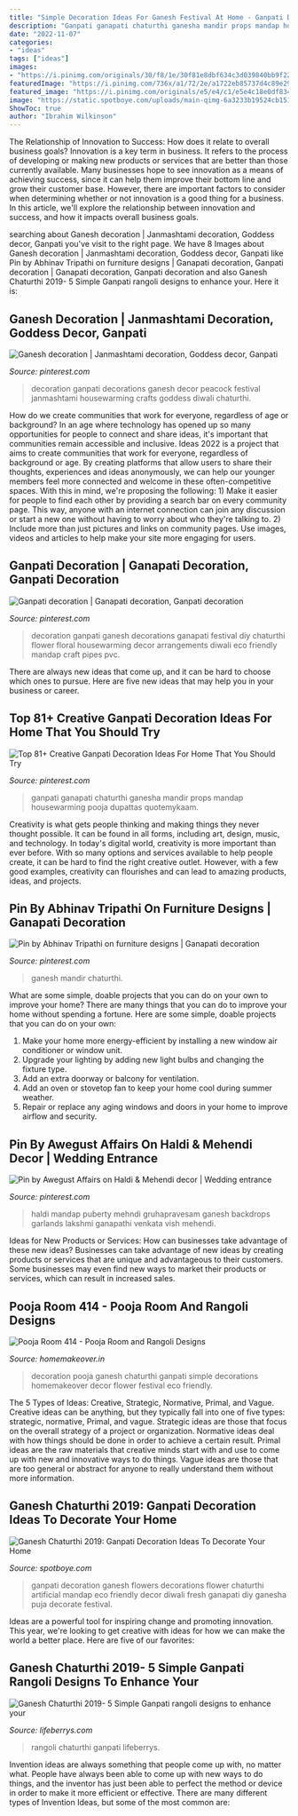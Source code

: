 ```yaml
---
title: "Simple Decoration Ideas For Ganesh Festival At Home - Ganpati Decoration Ganesh Flowers Decorations Flower Chaturthi Artificial Mandap Eco Friendly Decor Diwali Fresh Ganapati Diy Ganesha Puja Decorate Festival"
description: "Ganpati ganapati chaturthi ganesha mandir props mandap housewarming pooja dupattas quotemykaam"
date: "2022-11-07"
categories:
- "ideas"
tags: ["ideas"]
images:
- "https://i.pinimg.com/originals/30/f8/1e/30f81e8dbf634c3d039840bb9f22bd36.jpg"
featuredImage: "https://i.pinimg.com/736x/a1/72/2e/a1722eb85737d4c89e29df395726209b.jpg"
featured_image: "https://i.pinimg.com/originals/e5/e4/c1/e5e4c18e0df834cf8394861d0c99367f.jpg"
image: "https://static.spotboye.com/uploads/main-qimg-6a3233b19524cb151881c506554fa236_2019-8-28-17-0-43_original.jpg"
ShowToc: true
author: "Ibrahim Wilkinson"
---
```



The Relationship of Innovation to Success: How does it relate to overall business goals?
Innovation is a key term in business. It refers to the process of developing or making new products or services that are better than those currently available. Many businesses hope to see innovation as a means of achieving success, since it can help them improve their bottom line and grow their customer base. However, there are important factors to consider when determining whether or not innovation is a good thing for a business. In this article, we'll explore the relationship between innovation and success, and how it impacts overall business goals.

	

		
searching about Ganesh decoration | Janmashtami decoration, Goddess decor, Ganpati you've visit to the right page. We have 8 Images about Ganesh decoration | Janmashtami decoration, Goddess decor, Ganpati like Pin by Abhinav Tripathi on furniture designs | Ganapati decoration, Ganpati decoration | Ganapati decoration, Ganpati decoration and also Ganesh Chaturthi 2019- 5 Simple Ganpati rangoli designs to enhance your. Here it is:
		
    
## Ganesh Decoration | Janmashtami Decoration, Goddess Decor, Ganpati

<img loading=lazy src="https://i.pinimg.com/originals/e5/e4/c1/e5e4c18e0df834cf8394861d0c99367f.jpg" onerror="this.onerror=null;this.src='https://tse4.mm.bing.net/th?id=OIP.dpXKT0Ed1NK2SpW6Kyr-WQHaJ4&amp;pid=15.1';" alt="Ganesh decoration | Janmashtami decoration, Goddess decor, Ganpati">

_Source: pinterest.com_

>decoration ganpati decorations ganesh decor peacock festival janmashtami housewarming crafts goddess diwali chaturthi. 

	

How do we create communities that work for everyone, regardless of age or background?
In an age where technology has opened up so many opportunities for people to connect and share ideas, it's important that communities remain accessible and inclusive. Ideas 2022 is a project that aims to create communities that work for everyone, regardless of background or age. By creating platforms that allow users to share their thoughts, experiences and ideas anonymously, we can help our younger members feel more connected and welcome in these often-competitive spaces. With this in mind, we're proposing the following: 1) Make it easier for people to find each other by providing a search bar on every community page. This way, anyone with an internet connection can join any discussion or start a new one without having to worry about who they're talking to. 2) Include more than just pictures and links on community pages. Use images, videos and articles to help make your site more engaging for users.

    
## Ganpati Decoration | Ganapati Decoration, Ganpati Decoration

<img loading=lazy src="https://i.pinimg.com/originals/30/f8/1e/30f81e8dbf634c3d039840bb9f22bd36.jpg" onerror="this.onerror=null;this.src='https://tse4.mm.bing.net/th?id=OIP.RsXBJRwhFdG-EyiKHxDrbgHaJ4&amp;pid=15.1';" alt="Ganpati decoration | Ganapati decoration, Ganpati decoration">

_Source: pinterest.com_

>decoration ganpati ganesh decorations ganapati festival diy chaturthi flower floral housewarming decor arrangements diwali eco friendly mandap craft pipes pvc. 

	

There are always new ideas that come up, and it can be hard to choose which ones to pursue. Here are five new ideas that may help you in your business or career.

    
## Top 81+ Creative Ganpati Decoration Ideas For Home That You Should Try

<img loading=lazy src="https://i.pinimg.com/736x/56/a0/16/56a016a2bcd10000e43ecbd32150ecd1.jpg" onerror="this.onerror=null;this.src='https://tse4.mm.bing.net/th?id=OIP.FK54irNqjOeZen1ql9BB-QHaJ4&amp;pid=15.1';" alt="Top 81+ Creative Ganpati Decoration Ideas For Home That You Should Try">

_Source: pinterest.com_

>ganpati ganapati chaturthi ganesha mandir props mandap housewarming pooja dupattas quotemykaam. 

	

Creativity is what gets people thinking and making things they never thought possible. It can be found in all forms, including art, design, music, and technology. In today's digital world, creativity is more important than ever before. With so many options and services available to help people create, it can be hard to find the right creative outlet. However, with a few good examples, creativity can flourishes and can lead to amazing products, ideas, and projects.

    
## Pin By Abhinav Tripathi On Furniture Designs | Ganapati Decoration

<img loading=lazy src="https://i.pinimg.com/736x/a1/72/2e/a1722eb85737d4c89e29df395726209b.jpg" onerror="this.onerror=null;this.src='https://tse4.mm.bing.net/th?id=OIP.JvpbuIiA9-roUup7zNRMfwAAAA&amp;pid=15.1';" alt="Pin by Abhinav Tripathi on furniture designs | Ganapati decoration">

_Source: pinterest.com_

>ganesh mandir chaturthi. 

	

What are some simple, doable projects that you can do on your own to improve your home?
There are many things that you can do to improve your home without spending a fortune. Here are some simple, doable projects that you can do on your own:
1. Make your home more energy-efficient by installing a new window air conditioner or window unit.
2. Upgrade your lighting by adding new light bulbs and changing the fixture type.
3. Add an extra doorway or balcony for ventilation. 
4. Add an oven or stovetop fan to keep your home cool during summer weather. 
5. Repair or replace any aging windows and doors in your home to improve airflow and security.

    
## Pin By Awegust Affairs On Haldi &amp; Mehendi Decor | Wedding Entrance

<img loading=lazy src="https://i.pinimg.com/736x/3e/46/d8/3e46d85c0c2a2d8bdf3186c13c6b1751.jpg" onerror="this.onerror=null;this.src='https://tse3.mm.bing.net/th?id=OIP.v691dEKLxDtmByfv_WJ75AHaJ4&amp;pid=15.1';" alt="Pin by Awegust Affairs on Haldi &amp; Mehendi decor | Wedding entrance">

_Source: pinterest.com_

>haldi mandap puberty mehndi gruhapravesam ganesh backdrops garlands lakshmi ganapathi venkata vish mehendi. 

	

Ideas for New Products or Services: How can businesses take advantage of these new ideas?
Businesses can take advantage of new ideas by creating products or services that are unique and advantageous to their customers. Some businesses may even find new ways to market their products or services, which can result in increased sales.

    
## Pooja Room 414 - Pooja Room And Rangoli Designs

<img loading=lazy src="https://homemakeover.in/wp-content/uploads/2015/09/Pooja-Room-414.jpg" onerror="this.onerror=null;this.src='https://tse3.mm.bing.net/th?id=OIP.VeLtyKsH1p6wBwiUI_tDcgHaE8&amp;pid=15.1';" alt="Pooja Room 414 - Pooja Room and Rangoli Designs">

_Source: homemakeover.in_

>decoration pooja ganesh chaturthi ganpati simple decorations homemakeover decor flower festival eco friendly. 

	

The 5 Types of Ideas: Creative, Strategic, Normative, Primal, and Vague.
Creative ideas can be anything, but they typically fall into one of five types: strategic, normative, Primal, and vague. 
Strategic ideas are those that focus on the overall strategy of a project or organization. Normative ideas deal with how things should be done in order to achieve a certain result. Primal ideas are the raw materials that creative minds start with and use to come up with new and innovative ways to do things. Vague ideas are those that are too general or abstract for anyone to really understand them without more information.

    
## Ganesh Chaturthi 2019: Ganpati Decoration Ideas To Decorate Your Home

<img loading=lazy src="https://static.spotboye.com/uploads/main-qimg-6a3233b19524cb151881c506554fa236_2019-8-28-17-0-43_original.jpg" onerror="this.onerror=null;this.src='https://tse3.mm.bing.net/th?id=OIP.X9L2CLr6kLn-Zzc_0PgUrwHaFt&amp;pid=15.1';" alt="Ganesh Chaturthi 2019: Ganpati Decoration Ideas To Decorate Your Home">

_Source: spotboye.com_

>ganpati decoration ganesh flowers decorations flower chaturthi artificial mandap eco friendly decor diwali fresh ganapati diy ganesha puja decorate festival. 

	

Ideas are a powerful tool for inspiring change and promoting innovation. This year, we're looking to get creative with ideas for how we can make the world a better place. Here are five of our favorites: 

    
## Ganesh Chaturthi 2019- 5 Simple Ganpati Rangoli Designs To Enhance Your

<img loading=lazy src="https://www.lifeberrys.com/img/article/rangoli-4-1567401117-lb.jpg" onerror="this.onerror=null;this.src='https://tse1.mm.bing.net/th?id=OIP.aLqXaVmeJB9JeyEJc1xS8gHaHO&amp;pid=15.1';" alt="Ganesh Chaturthi 2019- 5 Simple Ganpati rangoli designs to enhance your">

_Source: lifeberrys.com_

>rangoli chaturthi ganpati lifeberrys. 

	

Invention ideas are always something that people come up with, no matter what. People have always been able to come up with new ways to do things, and the inventor has just been able to perfect the method or device in order to make it more efficient or effective. There are many different types of Invention Ideas, but some of the most common are:

